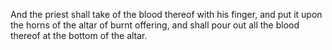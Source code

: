 And the priest shall take of the blood thereof with his finger, and put it upon the horns of the altar of burnt offering, and shall pour out all the blood thereof at the bottom of the altar.
